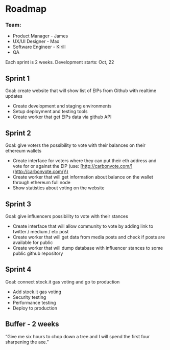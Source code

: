 # Roadmap

### Team:

* Product Manager - James
* UX/UI Designer - Max
* Software Engineer - Kirill
* QA

Each sprint is 2 weeks. Development starts: Oct, 22

## Sprint 1

Goal: create website that will show list of EIPs from Github with realtime updates

* Create development and staging environments
* Setup deployment and testing tools
* Create worker that get EIPs data via github API

## Sprint 2

Goal: give voters the possibility to vote with their balances on their ethereum wallets

* Create interface for voters where they can put their eth address and vote for or against the EIP \(use: [http://carbonvote.com/](http://carbonvote.com/)\)
* Create worker that will get information about balance on the wallet through ethereum full node 
* Show statistics about voting on the website

## Sprint 3

Goal: give influencers possibility to vote with their stances

* Create interface that will allow community to vote by adding link to twitter / medium / etc post 
* Create worker that will get data from media posts and check if posts are available for public
* Create worker that will dump database with influencer stances to some public github repository

## Sprint 4

Goal: connect stock.it gas voting and go to production

* Add stock.it gas voting 
* Security testing
* Performance testing
* Deploy to production

## Buffer - 2 weeks

“Give me six hours to chop down a tree and I will spend the first four sharpening the axe.”

